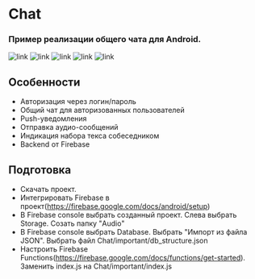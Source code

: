 # Chat
### Пример реализации общего чата для Android. 

![link](https://github.com/ShtefanES/Chat/blob/master/screenshots/img1.png)
![link](https://github.com/ShtefanES/Chat/blob/master/screenshots/img3.png)
![link](https://github.com/ShtefanES/Chat/blob/master/screenshots/img2.jpg)
![link](https://github.com/ShtefanES/Chat/blob/master/screenshots/img4.jpg)
![link](https://github.com/ShtefanES/Chat/blob/master/screenshots/img5.jpg)

## Особенности
- Авторизация через логин/пароль
- Общий чат для авторизованных пользователей
- Push-уведомления
- Отправка аудио-сообщений
- Индикация набора текса собеседником
- Backend от Firebase
## Подготовка
- Скачать проект. 
- Интегрировать Firebase в проект(https://firebase.google.com/docs/android/setup)
- В Firebase console выбрать созданный проект. Слева выбрать Storage. Созать папку "Audio"
- В Firebase console выбрать Database. Выбрать "Импорт из файла JSON". Выбрать файл Chat/important/db_structure.json
- Настроить Firebase Functions(https://firebase.google.com/docs/functions/get-started). Заменить index.js на Chat/important/index.js
